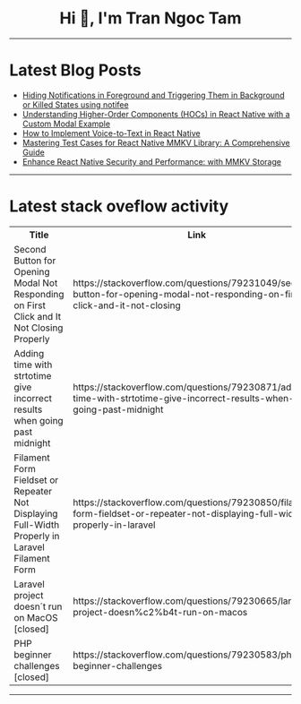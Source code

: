 <h1 align="center">Hi 👋, I'm Tran Ngoc Tam</h1>

---

# Latest Blog Posts 
<!-- BLOG-POST-LIST:START -->
- [Hiding Notifications in Foreground and Triggering Them in Background or Killed States using notifee](https://dev.to/amitkumar13/hiding-notifications-in-foreground-and-triggering-them-in-background-or-killed-states-using-notifee-mjc)
- [Understanding Higher-Order Components &lpar;HOCs&rpar; in React Native with a Custom Modal Example](https://dev.to/amitkumar13/understanding-higher-order-components-hocs-in-react-native-with-a-custom-modal-example-7mj)
- [How to Implement Voice-to-Text in React Native](https://dev.to/amitkumar13/how-to-implement-voice-to-text-in-react-native-3j0d)
- [Mastering Test Cases for React Native MMKV Library: A Comprehensive Guide](https://dev.to/amitkumar13/mastering-test-cases-for-react-native-mmkv-library-a-comprehensive-guide-4l5c)
- [Enhance React Native Security and Performance: with MMKV Storage](https://dev.to/amitkumar13/enhance-react-native-security-and-performance-with-mmkv-storage-1p86)
<!-- BLOG-POST-LIST:END -->

---

# Latest stack oveflow activity
<table>
  <tr><th>Title</th><th>Link</th></tr>
  <!-- STACKOVERFLOW:START --><tr><td>Second Button for Opening Modal Not Responding on First Click and It Not Closing Properly</td><td>https://stackoverflow.com/questions/79231049/second-button-for-opening-modal-not-responding-on-first-click-and-it-not-closing</td></tr><tr><td>Adding time with strtotime give incorrect results when going past midnight</td><td>https://stackoverflow.com/questions/79230871/adding-time-with-strtotime-give-incorrect-results-when-going-past-midnight</td></tr><tr><td>Filament Form Fieldset or Repeater Not Displaying Full-Width Properly in Laravel Filament Form</td><td>https://stackoverflow.com/questions/79230850/filament-form-fieldset-or-repeater-not-displaying-full-width-properly-in-laravel</td></tr><tr><td>Laravel project doesn´t run on MacOS [closed]</td><td>https://stackoverflow.com/questions/79230665/laravel-project-doesn%c2%b4t-run-on-macos</td></tr><tr><td>PHP beginner challenges [closed]</td><td>https://stackoverflow.com/questions/79230583/php-beginner-challenges</td></tr><!-- STACKOVERFLOW:END -->
</table>

---


